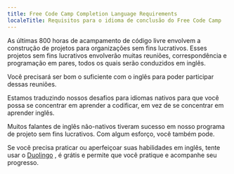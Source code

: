 ```yaml
---
title: Free Code Camp Completion Language Requirements
localeTitle: Requisitos para o idioma de conclusão do Free Code Camp
---
```

As últimas 800 horas de acampamento de código livre envolvem a construção de projetos para organizações sem fins lucrativos. Esses projetos sem fins lucrativos envolverão muitas reuniões, correspondência e programação em pares, todos os quais serão conduzidos em inglês.

Você precisará ser bom o suficiente com o inglês para poder participar dessas reuniões.

Estamos traduzindo nossos desafios para idiomas nativos para que você possa se concentrar em aprender a codificar, em vez de se concentrar em aprender inglês.

Muitos falantes de inglês não-nativos tiveram sucesso em nosso programa de projeto sem fins lucrativos. Com algum esforço, você também pode.

Se você precisa praticar ou aperfeiçoar suas habilidades em inglês, tente usar o [Duolingo](https://www.duolingo.com/) , é grátis e permite que você pratique e acompanhe seu progresso.